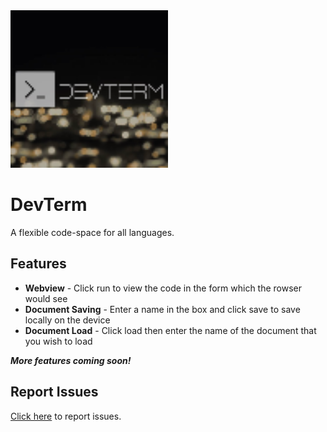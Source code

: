 <img src="banner.png" width="50%">

# DevTerm
A flexible code-space for all languages.

## Features

- **Webview** - Click run to view the code in the form which the rowser would see
- **Document Saving** - Enter a name in the box and click save to save locally on the device
- **Document Load** - Click load then enter the name of the document that you wish to load

***More features coming soon!***

## Report Issues

[Click here](https://github.com/7aimez/DevTerm/issues) to report issues.
